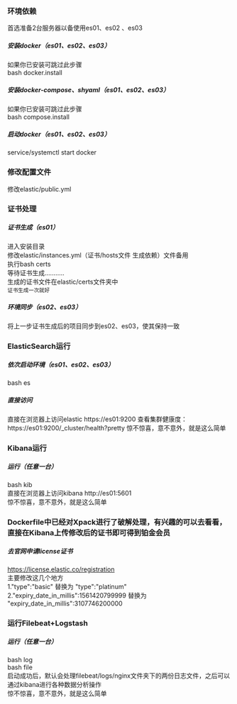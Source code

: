 ### 环境依赖  
首选准备2台服务器以备使用es01、es02 、es03  

##### 安装docker（es01、es02、es03）  
如果你已安装可跳过此步骤  
bash docker.install  

##### 安装docker-compose、shyaml（es01、es02、es03）  
如果你已安装可跳过此步骤  
bash compose.install  

##### 启动docker（es01、es02、es03）    
service/systemctl start docker  

### 修改配置文件  
修改elastic/public.yml  

### 证书处理  
##### 证书生成（es01）  
进入安装目录  
修改elastic/instances.yml（证书/hosts文件 生成依赖）文件备用  
执行bash certs  
等待证书生成...........  
生成的证书文件在elastic/certs文件夹中    
`证书生成一次就好`  

##### 环境同步（es02、es03）  
将上一步证书生成后的项目同步到es02、es03，使其保持一致  

### ElasticSearch运行  
##### 依次启动环境（es01、es02、es03）  
bash es  

##### 直接访问  
直接在浏览器上访问elastic https://es01:9200
查看集群健康度：https://es01:9200/_cluster/health?pretty
惊不惊喜，意不意外，就是这么简单

### Kibana运行  
##### 运行（任意一台）  
bash kib  
直接在浏览器上访问kibana http://es01:5601  
惊不惊喜，意不意外，就是这么简单  

### Dockerfile中已经对Xpack进行了破解处理，有兴趣的可以去看看，直接在Kibana上传修改后的证书即可得到铂金会员  
##### 去官网申请license证书  
https://license.elastic.co/registration  
主要修改这几个地方  
1."type":"basic" 替换为 "type":"platinum"  
2."expiry_date_in_millis":1561420799999 替换为 "expiry_date_in_millis":3107746200000  

### 运行Filebeat+Logstash
##### 运行（任意一台）  
bash log  
bash file  
启动成功后，默认会处理filebeat/logs/nginx文件夹下的两份日志文件，之后可以通过kibana进行各种数据分析操作  
惊不惊喜，意不意外，就是这么简单  
